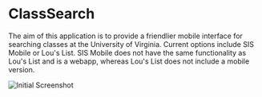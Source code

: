 # ClassSearch
The aim of this application is to provide a friendlier mobile interface for searching classes at the University of Virginia. Current options include SIS Mobile or Lou's List. SIS Mobile does not have the same functionality as Lou's List and is a webapp, whereas Lou's List does not include a mobile version.

![Initial Screenshot](http://i.imgur.com/HxgtdRr.png)
